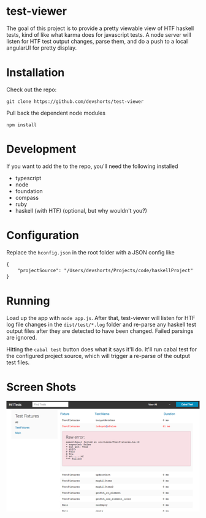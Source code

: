 test-viewer
===========

The goal of this project is to provide a pretty viewable view of HTF haskell tests, kind of like what karma does for
javascript tests.  A node server will listen for HTF test output changes, parse them, and do a push to a local angularUI
for pretty display.

Installation
======

Check out the repo:

```
git clone https://github.com/devshorts/test-viewer
```

Pull back the dependent node modules

```
npm install
```

Development
=======
If you want to add the to the repo, you'll need the following installed

- typescript
- node
- foundation
- compass
- ruby
- haskell (with HTF) (optional, but why wouldn't you?)


Configuration
=======

Replace the `hconfig.json` in the root folder with a JSON config like

```
{
    "projectSource": "/Users/devshorts/Projects/code/haskellProject"
}
```

Running
=======

Load up the app with `node app.js`.  After that, test-viewer will listen for HTF log file changes in the `dist/test/*.log`
folder and re-parse any haskell test output files after they are detected to have been changed.  Failed parsings are
ignored.

Hitting the `cabal test` button does what it says it'll do. It'll run cabal test for the configured project source, which
will trigger a re-parse of the output test files.

Screen Shots
=======

![Main page](readmeImg/app.png)